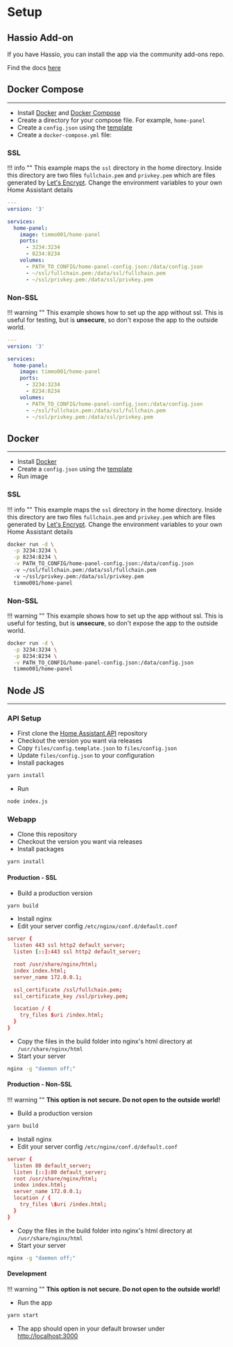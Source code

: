 # Setup

## Hassio Add-on

If you have Hassio, you can install the app via the community add-ons repo.

Find the docs [here](https://github.com/hassio-addons/addon-home-panel#readme)

## Docker Compose

---

- Install [Docker](https://www.docker.com/community-edition) and
 [Docker Compose](https://docs.docker.com/compose/install/)
- Create a directory for your compose file. For example, `home-panel`
- Create a `config.json` using the [template][template]
- Create a `docker-compose.yml` file:

### SSL

!!! info ""
    This example maps the `ssl` directory in the home directory.
    Inside this directory are two files `fullchain.pem` and `privkey.pem`
    which are files generated by [Let's Encrypt](https://letsencrypt.org/).
    Change the environment variables to your own Home Assistant details

```yaml
---
version: '3'

services:
  home-panel:
    image: timmo001/home-panel
    ports:
      - 3234:3234
      - 8234:8234
    volumes:
      - PATH_TO_CONFIG/home-panel-config.json:/data/config.json
      - ~/ssl/fullchain.pem:/data/ssl/fullchain.pem
      - ~/ssl/privkey.pem:/data/ssl/privkey.pem
```

### Non-SSL

!!! warning ""
    This example shows how to set up the app without ssl. This is useful for
     testing, but is **unsecure**, so don't expose the app to the outside
     world.

```yaml
---
version: '3'

services:
  home-panel:
    image: timmo001/home-panel
    ports:
      - 3234:3234
      - 8234:8234
    volumes:
      - PATH_TO_CONFIG/home-panel-config.json:/data/config.json
      - ~/ssl/fullchain.pem:/data/ssl/fullchain.pem
      - ~/ssl/privkey.pem:/data/ssl/privkey.pem
```

## Docker

---

- Install [Docker](https://www.docker.com/community-edition)
- Create a `config.json` using the [template][template]
- Run image

### SSL

!!! info ""
    This example maps the `ssl` directory in the home directory.
    Inside this directory are two files `fullchain.pem` and `privkey.pem`
    which are files generated by [Let's Encrypt](https://letsencrypt.org/).
    Change the environment variables to your own Home Assistant details

```bash
docker run -d \
  -p 3234:3234 \
  -p 8234:8234 \
  -v PATH_TO_CONFIG/home-panel-config.json:/data/config.json
  -v ~/ssl/fullchain.pem:/data/ssl/fullchain.pem
  -v ~/ssl/privkey.pem:/data/ssl/privkey.pem
  timmo001/home-panel
```

### Non-SSL

!!! warning ""
    This example shows how to set up the app without ssl. This is useful for
     testing, but is **unsecure**, so don't expose the app to the outside
     world.

```bash
docker run -d \
  -p 3234:3234 \
  -p 8234:8234 \
  -v PATH_TO_CONFIG/home-panel-config.json:/data/config.json
  timmo001/home-panel
```

## Node JS

---

### API Setup

- First clone the
  [Home Assistant API](https://github.com/timmo001/home-panel-api) repository
- Checkout the version you want via releases
- Copy `files/config.template.json` to `files/config.json`
- Update `files/config.json` to your configuration
- Install packages

```bash
yarn install
```

- Run

```bash
node index.js
```

### Webapp

- Clone this repository
- Checkout the version you want via releases
- Install packages

```bash
yarn install
```

#### Production - SSL

- Build a production version

```bash
yarn build
```

- Install nginx
- Edit your server config `/etc/nginx/conf.d/default.conf`

```conf
server {
  listen 443 ssl http2 default_server;
  listen [::]:443 ssl http2 default_server;

  root /usr/share/nginx/html;
  index index.html;
  server_name 172.0.0.1;

  ssl_certificate /ssl/fullchain.pem;
  ssl_certificate_key /ssl/privkey.pem;

  location / {
    try_files $uri /index.html;
  }
}
```

- Copy the files in the build folder into nginx's html directory at
 `/usr/share/nginx/html`
- Start your server

```bash
nginx -g "daemon off;"
```

#### Production - Non-SSL

!!! warning ""
    **This option is not secure. Do not open to the outside world!**

- Build a production version

```bash
yarn build
```

- Install nginx
- Edit your server config `/etc/nginx/conf.d/default.conf`

```conf
server {
  listen 80 default_server;
  listen [::]:80 default_server;
  root /usr/share/nginx/html;
  index index.html;
  server_name 172.0.0.1;
  location / {
    try_files \$uri /index.html;
  }
}
```

- Copy the files in the build folder into nginx's html directory at
 `/usr/share/nginx/html`
- Start your server

```bash
nginx -g "daemon off;"
```

#### Development

!!! warning ""
    **This option is not secure. Do not open to the outside world!**

- Run the app

```bash
yarn start
```

- The app should open in your default browser under [http://localhost:3000](http://localhost:3000)

[template]: https://git.timmo.xyz/home-panel/template/
